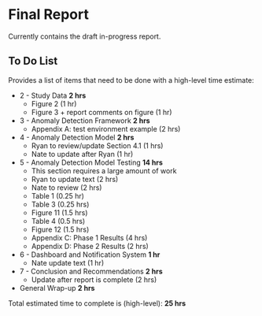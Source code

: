 # Final Report

Currently contains the draft in-progress report.

## To Do List

Provides a list of items that need to be done with a high-level time estimate:

- 2 - Study Data **2 hrs**
    - Figure 2 (1 hr)
    - Figure 3 + report comments on figure (1 hr)
- 3 - Anomaly Detection Framework **2 hrs**
    - Appendix A: test environment example (2 hrs)
- 4 - Anomaly Detection Model **2 hrs**
    - Ryan to review/update Section 4.1 (1 hrs)
    - Nate to update after Ryan (1 hr)
- 5 - Anomaly Detection Model Testing **14 hrs**
    - This section requires a large amount of work
    - Ryan to update text (2 hrs)
    - Nate to review (2 hrs)
    - Table 1 (0.25 hr)
    - Table 3 (0.25 hrs)
    - Figure 11 (1.5 hrs)
    - Table 4 (0.5 hrs)
    - Figure 12 (1.5 hrs)
    - Appendix C: Phase 1 Results (4 hrs)
    - Appendix D: Phase 2 Results (2 hrs)
- 6 - Dashboard and Notification System **1 hr**
    - Nate update text (1 hr)
- 7 - Conclusion and Recommendations **2 hrs**
    - Update after report is complete (2 hrs)
- General Wrap-up **2 hrs**

Total estimated time to complete is (high-level): **25 hrs**
